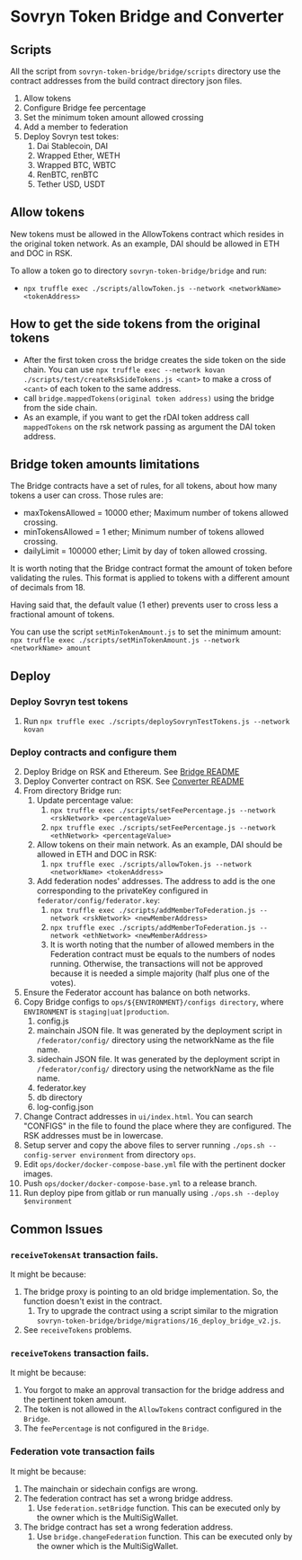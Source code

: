 # Sovryn Token Bridge and Converter

## Scripts
All the script from `sovryn-token-bridge/bridge/scripts` directory use the contract addresses from the build contract directory json files.

1. Allow tokens
2. Configure Bridge fee percentage
3. Set the minimum token amount allowed crossing
4. Add a member to federation
5. Deploy Sovryn test tokes: 
   1. Dai Stablecoin, DAI
   2. Wrapped Ether, WETH
   3. Wrapped BTC, WBTC
   4. RenBTC, renBTC
   5. Tether USD, USDT


## Allow tokens
New tokens must be allowed in the AllowTokens contract which resides in the original token network. As an example, DAI should be allowed in ETH and DOC in RSK.

To allow a token go to directory `sovryn-token-bridge/bridge` and run:
 - `npx truffle exec ./scripts/allowToken.js --network <networkName> <tokenAddress>`

## How to get the side tokens from the original tokens
- After the first token cross the bridge creates the side token on the side chain. You can use `npx truffle exec --network kovan ./scripts/test/createRskSideTokens.js <cant>` to make a cross of `<cant>` of each token to the same address.
- call `bridge.mappedTokens(original token address)` using the bridge from the side chain.
- As an example, if you want to get the rDAI token address call `mappedTokens` on the rsk network passing as argument the DAI token address.

## Bridge token amounts limitations
The Bridge contracts have a set of rules, for all tokens, about how many tokens a user can cross. Those rules are:
- maxTokensAllowed = 10000 ether; Maximum number of tokens allowed crossing.
- minTokensAllowed = 1 ether; Minimum number of tokens allowed crossing.
- dailyLimit = 100000 ether; Limit by day of token allowed crossing.

It is worth noting that the Bridge contract format the amount of token before validating the rules. This format is applied to tokens with a different amount of decimals from 18.

Having said that, the default value (1 ether) prevents user to cross less a fractional amount of tokens.

You can use the script `setMinTokenAmount.js` to set the minimum amount:
  `npx truffle exec ./scripts/setMinTokenAmount.js --network <networkName> amount`

## Deploy

### Deploy Sovryn test tokens
1. Run `npx truffle exec ./scripts/deploySovrynTestTokens.js --network kovan`

### Deploy contracts and configure them
2. Deploy Bridge on RSK and Ethereum. See [Bridge README](./sovryn-token-bridge/bridge/README.md)
3. Deploy Converter contract on RSK. See [Converter README](./token-converter/README.md)
4. From directory Bridge run:
   1. Update percentage value:
      1. `npx truffle exec ./scripts/setFeePercentage.js --network <rskNetwork> <percentageValue>`
      2. `npx truffle exec ./scripts/setFeePercentage.js --network <ethNetwork> <percentageValue>`
   2. Allow tokens on their main network. As an example, DAI should be allowed in ETH and DOC in RSK:
      1. `npx truffle exec ./scripts/allowToken.js --network <networkName> <tokenAddress>`
   3. Add federation nodes' addresses. The address to add is the one corresponding to the privateKey configured in `federator/config/federator.key`:
      1. `npx truffle exec ./scripts/addMemberToFederation.js --network <rskNetwork> <newMemberAddress>`
      2. `npx truffle exec ./scripts/addMemberToFederation.js --network <ethNetwork> <newMemberAddress>`
      3. It is worth noting that the number of allowed members in the Federation contract must be equals to the numbers of nodes running. Otherwise, the transactions will not be approved because it is needed a simple majority (half plus one of the votes).
5. Ensure the Federator account has balance on both networks.
6. Copy Bridge configs to `ops/${ENVIRONMENT}/configs directory`, where `ENVIRONMENT` is `staging|uat|production`.
   1. config.js
   2. mainchain JSON file. It was generated by the deployment script in `/federator/config/` directory using the networkName as the file name.
   3. sidechain JSON file. It was generated by the deployment script in `/federator/config/` directory using the networkName as the file name.
   4. federator.key
   5. db directory
   6. log-config.json
7. Change Contract addresses in `ui/index.html`. You can search "CONFIGS" in the file to found the place where they are configured. The RSK addresses must be in lowercase.
8. Setup server and copy the above files to server running `./ops.sh --config-server environment` from directory `ops`.
9. Edit `ops/docker/docker-compose-base.yml` file with the pertinent docker images.
10. Push `ops/docker/docker-compose-base.yml` to a release branch.
11. Run deploy pipe from gitlab or run manually using `./ops.sh --deploy $environment`

## Common Issues

### `receiveTokensAt` transaction fails.
It might be because:
1. The bridge proxy is pointing to an old bridge implementation. So, the function doesn't exist in the contract.
   1. Try to upgrade the contract using a script similar to the migration `sovryn-token-bridge/bridge/migrations/16_deploy_bridge_v2.js`.
2. See `receiveTokens` problems.

### `receiveTokens` transaction fails.
It might be because:
1. You forgot to make an approval transaction for the bridge address and the pertinent token amount.
2. The token is not allowed in the `AllowTokens` contract configured in the `Bridge`.
3. The `feePercentage` is not configured in the `Bridge`.

### Federation vote transaction fails
It might be because:
1. The mainchain or sidechain configs are wrong.
2. The federation contract has set a wrong bridge address. 
   1. Use `federation.setBridge` function. This can be executed only by the owner which is the MultiSigWallet.
3. The bridge contract has set a wrong federation address.
   1. Use `bridge.changeFederation` function. This can be executed only by the owner which is the MultiSigWallet.
